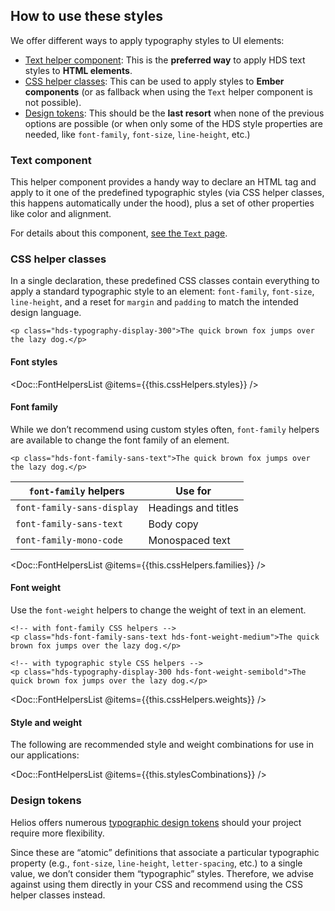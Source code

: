## How to use these styles

We offer different ways to apply typography styles to UI elements:

- [Text helper component](#text-component): This is the **preferred way** to apply HDS text styles to **HTML elements**.
- [CSS helper classes](#css-helper-classes): This can be used to apply styles to **Ember components** (or as fallback when using the `Text` helper component is not possible).
- [Design tokens](#design-tokens): This should be the **last resort** when none of the previous options are possible (or when only some of the HDS style properties  are needed, like `font-family`, `font-size`, `line-height`, etc.)

### Text component

This helper component provides a handy way to declare an HTML tag and apply to it one of the predefined typographic styles (via CSS helper classes, this happens automatically under the hood), plus a set of other properties like color and alignment.

For details about this component, [see the `Text` page](/components/text).

### CSS helper classes

In a single declaration, these predefined CSS classes contain everything to apply a standard typographic style to an element: `font-family`, `font-size`, `line-height`, and a reset for `margin` and `padding` to match the intended design language.

```markup
<p class="hds-typography-display-300">The quick brown fox jumps over the lazy dog.</p>
```

#### Font styles

<Doc::FontHelpersList @items={{this.cssHelpers.styles}} />

#### Font family

While we don’t recommend using custom styles often, `font-family` helpers are available to change the font family of an element.

```markup
<p class="hds-font-family-sans-text">The quick brown fox jumps over the lazy dog.</p>
```

| `font-family` helpers         | Use for                  |
| ------------------------------| ------------------------ |
| `font-family-sans-display`    | Headings and titles      |
| `font-family-sans-text`       | Body copy                |
| `font-family-mono-code`       | Monospaced text          |


<Doc::FontHelpersList @items={{this.cssHelpers.families}} />

#### Font weight

Use the `font-weight` helpers to change the weight of text in an element.

```markup
<!-- with font-family CSS helpers -->
<p class="hds-font-family-sans-text hds-font-weight-medium">The quick brown fox jumps over the lazy dog.</p>

<!-- with typographic style CSS helpers -->
<p class="hds-typography-display-300 hds-font-weight-semibold">The quick brown fox jumps over the lazy dog.</p>
```

<Doc::FontHelpersList @items={{this.cssHelpers.weights}} />

#### Style and weight

The following are recommended style and weight combinations for use in our applications:

<Doc::FontHelpersList @items={{this.stylesCombinations}} />

### Design tokens

Helios offers numerous [typographic design tokens](./tokens) should your project require more flexibility.

Since these are “atomic” definitions that associate a particular typographic property (e.g., `font-size`, `line-height`, `letter-spacing`, etc.) to a single value, we don’t consider them “typographic” styles. Therefore, we advise against using them directly in your CSS and recommend using the CSS helper classes instead.